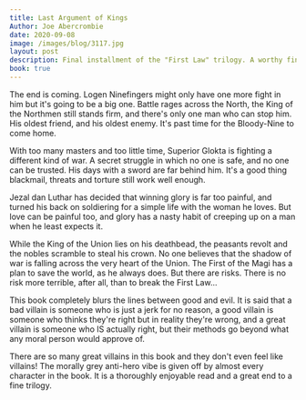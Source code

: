 ```yaml
---
title: Last Argument of Kings
Author: Joe Abercrombie
date: 2020-09-08
image: /images/blog/3117.jpg
layout: post
description: Final installment of the "First Law" trilogy. A worthy finale which highlights all the shades of grey...
book: true
---
```


The end is coming. Logen Ninefingers might only have one more fight in him but it's going to be a big one. Battle rages across the North, the King of the Northmen still stands firm, and there's only one man who can stop him. His oldest friend, and his oldest enemy. It's past time for the Bloody-Nine to come home.

With too many masters and too little time, Superior Glokta is fighting a different kind of war. A secret struggle in which no one is safe, and no one can be trusted. His days with a sword are far behind him. It's a good thing blackmail, threats and torture still work well enough.

Jezal dan Luthar has decided that winning glory is far too painful, and turned his back on soldiering for a simple life with the woman he loves. But love can be painful too, and glory has a nasty habit of creeping up on a man when he least expects it.

While the King of the Union lies on his deathbead, the peasants revolt and the nobles scramble to steal his crown. No one believes that the shadow of war is falling across the very heart of the Union. The First of the Magi has a plan to save the world, as he always does. But there are risks. There is no risk more terrible, after all, than to break the First Law...

This book completely blurs the lines between good and evil. It is said that a bad villain is someone who is just a jerk for no reason, a good villain is someone who thinks they're right but in reality they're wrong, and a great villain is someone who IS actually right, but their methods go beyond what any moral person would approve of.

There are so many great villains in this book and they don't even feel like villains! The morally grey anti-hero vibe is given off by almost every character in the book. It is a thoroughly enjoyable read and a great end to a fine trilogy.
